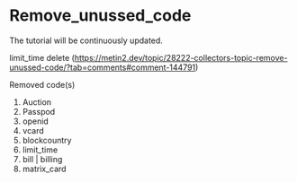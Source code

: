 # Remove_unussed_code

The tutorial will be continuously updated.


limit_time delete (https://metin2.dev/topic/28222-collectors-topic-remove-unussed-code/?tab=comments#comment-144791)

Removed code(s)

1. Auction
2. Passpod
3. openid
4. vcard
5. blockcountry
6. limit_time
7. bill | billing
8. matrix_card
